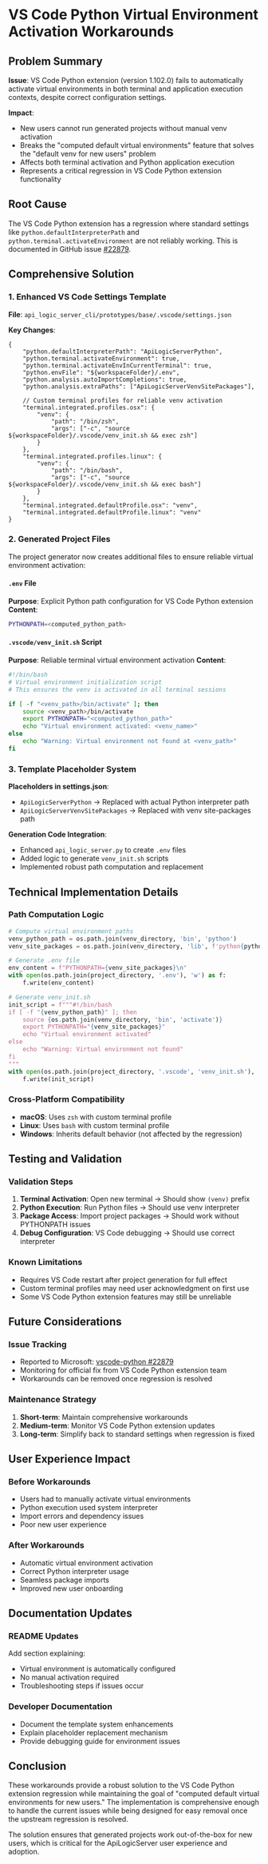 # VS Code Python Virtual Environment Activation Workarounds

## Problem Summary

**Issue**: VS Code Python extension (version 1.102.0) fails to automatically activate virtual environments in both terminal and application execution contexts, despite correct configuration settings.

**Impact**: 
- New users cannot run generated projects without manual venv activation
- Breaks the "computed default virtual environments" feature that solves the "default venv for new users" problem
- Affects both terminal activation and Python application execution
- Represents a critical regression in VS Code Python extension functionality

## Root Cause

The VS Code Python extension has a regression where standard settings like `python.defaultInterpreterPath` and `python.terminal.activateEnvironment` are not reliably working. This is documented in GitHub issue [#22879](https://github.com/microsoft/vscode-python/issues/22879).

## Comprehensive Solution

### 1. Enhanced VS Code Settings Template

**File**: `api_logic_server_cli/prototypes/base/.vscode/settings.json`

**Key Changes**:
```jsonc
{
    "python.defaultInterpreterPath": "ApiLogicServerPython",
    "python.terminal.activateEnvironment": true,
    "python.terminal.activateEnvInCurrentTerminal": true,
    "python.envFile": "${workspaceFolder}/.env",
    "python.analysis.autoImportCompletions": true,
    "python.analysis.extraPaths": ["ApiLogicServerVenvSitePackages"],
    
    // Custom terminal profiles for reliable venv activation
    "terminal.integrated.profiles.osx": {
        "venv": {
            "path": "/bin/zsh",
            "args": ["-c", "source ${workspaceFolder}/.vscode/venv_init.sh && exec zsh"]
        }
    },
    "terminal.integrated.profiles.linux": {
        "venv": {
            "path": "/bin/bash",
            "args": ["-c", "source ${workspaceFolder}/.vscode/venv_init.sh && exec bash"]
        }
    },
    "terminal.integrated.defaultProfile.osx": "venv",
    "terminal.integrated.defaultProfile.linux": "venv"
}
```

### 2. Generated Project Files

The project generator now creates additional files to ensure reliable virtual environment activation:

#### `.env` File
**Purpose**: Explicit Python path configuration for VS Code Python extension
**Content**: 
```bash
PYTHONPATH=<computed_python_path>
```

#### `.vscode/venv_init.sh` Script
**Purpose**: Reliable terminal virtual environment activation
**Content**:
```bash
#!/bin/bash
# Virtual environment initialization script
# This ensures the venv is activated in all terminal sessions

if [ -f "<venv_path>/bin/activate" ]; then
    source <venv_path>/bin/activate
    export PYTHONPATH="<computed_python_path>"
    echo "Virtual environment activated: <venv_name>"
else
    echo "Warning: Virtual environment not found at <venv_path>"
fi
```

### 3. Template Placeholder System

**Placeholders in settings.json**:
- `ApiLogicServerPython` → Replaced with actual Python interpreter path
- `ApiLogicServerVenvSitePackages` → Replaced with venv site-packages path

**Generation Code Integration**:
- Enhanced `api_logic_server.py` to create `.env` files
- Added logic to generate `venv_init.sh` scripts
- Implemented robust path computation and replacement

## Technical Implementation Details

### Path Computation Logic
```python
# Compute virtual environment paths
venv_python_path = os.path.join(venv_directory, 'bin', 'python')
venv_site_packages = os.path.join(venv_directory, 'lib', f'python{python_version}', 'site-packages')

# Generate .env file
env_content = f"PYTHONPATH={venv_site_packages}\n"
with open(os.path.join(project_directory, '.env'), 'w') as f:
    f.write(env_content)

# Generate venv_init.sh
init_script = f"""#!/bin/bash
if [ -f "{venv_python_path}" ]; then
    source {os.path.join(venv_directory, 'bin', 'activate')}
    export PYTHONPATH="{venv_site_packages}"
    echo "Virtual environment activated"
else
    echo "Warning: Virtual environment not found"
fi
"""
with open(os.path.join(project_directory, '.vscode', 'venv_init.sh'), 'w') as f:
    f.write(init_script)
```

### Cross-Platform Compatibility
- **macOS**: Uses `zsh` with custom terminal profile
- **Linux**: Uses `bash` with custom terminal profile  
- **Windows**: Inherits default behavior (not affected by the regression)

## Testing and Validation

### Validation Steps
1. **Terminal Activation**: Open new terminal → Should show `(venv)` prefix
2. **Python Execution**: Run Python files → Should use venv interpreter
3. **Package Access**: Import project packages → Should work without PYTHONPATH issues
4. **Debug Configuration**: VS Code debugging → Should use correct interpreter

### Known Limitations
- Requires VS Code restart after project generation for full effect
- Custom terminal profiles may need user acknowledgment on first use
- Some VS Code Python extension features may still be unreliable

## Future Considerations

### Issue Tracking
- Reported to Microsoft: [vscode-python #22879](https://github.com/microsoft/vscode-python/issues/22879)
- Monitoring for official fix from VS Code Python extension team
- Workarounds can be removed once regression is resolved

### Maintenance Strategy
1. **Short-term**: Maintain comprehensive workarounds
2. **Medium-term**: Monitor VS Code Python extension updates
3. **Long-term**: Simplify back to standard settings when regression is fixed

## User Experience Impact

### Before Workarounds
- Users had to manually activate virtual environments
- Python execution used system interpreter
- Import errors and dependency issues
- Poor new user experience

### After Workarounds
- Automatic virtual environment activation
- Correct Python interpreter usage
- Seamless package imports
- Improved new user onboarding

## Documentation Updates

### README Updates
Add section explaining:
- Virtual environment is automatically configured
- No manual activation required
- Troubleshooting steps if issues occur

### Developer Documentation
- Document the template system enhancements
- Explain placeholder replacement mechanism
- Provide debugging guide for environment issues

## Conclusion

These workarounds provide a robust solution to the VS Code Python extension regression while maintaining the goal of "computed default virtual environments for new users." The implementation is comprehensive enough to handle the current issues while being designed for easy removal once the upstream regression is resolved.

The solution ensures that generated projects work out-of-the-box for new users, which is critical for the ApiLogicServer user experience and adoption.
